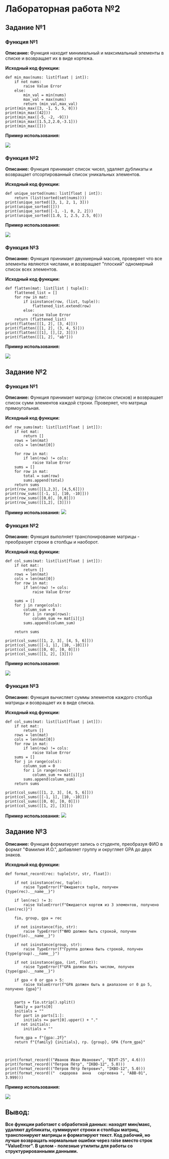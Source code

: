 # Лабораторная работа №2

## Задание №1 

### Функция №1

**Описание:** Функция находит минимальный и максимальный элементы в списке и возвращает их в виде кортежа.

**Исходный код функции:**
```
def min_max(nums: list[float | int]):
    if not nums:
        raise Value Error 
    else:
        min_val = min(nums)
        max_val = max(nums)
        return (min_val,max_val)
print(min_max([3, -1, 5, 5, 0]))
print(min_max([42]))
print(min_max([-5, -2, -9]))
print(min_max([1.5,2,2.0,-3.1]))
print(min_max([]))
```
**Пример использования:**

![](misc/img/lab02/def_01_img.png)
### Функция №2

**Описание:** Функция принимает список чисел, удаляет дубликаты и возвращает отсортированный список уникальных элементов.

**Исходный код функции:**
```
def unique_sorted(nums: list[float | int]):
    return (list(sorted(set(nums))))
print(unique_sorted([3, 1, 2, 1, 3]))
print(unique_sorted([]))
print(unique_sorted([-1, -1, 0, 2, 2]))
print(unique_sorted([1.0, 1, 2.5, 2.5, 0]))
```
**Пример использования:**

![](misc/img/lab02/def_02_img.png)
### Функция №3

**Описание:** Функция принимает двухмерный массив, проверяет что все элементы являются числами, и возвращает "плоский" одномерный список всех элементов.

**Исходный код функции:**
```
def flatten(mat: list[list | tuple]):
    flattened_list = []
    for row in mat:
        if isinstance(row, (list, tuple)):
            flattened_list.extend(row)
        else:
            raise Value Error 
    return (flattened_list)
print(flatten([[1, 2], [3, 4]]))
print(flatten([[1, 2], (3, 4, 5)]))
print(flatten([[1], [],[2, 3]]))
print(flatten([[1, 2], "ab"]))
```
**Пример использования:**

![](misc/img/lab02/def_03_img.png)

## Задание №2 

### Функция №1

**Описание:** Функция принимает матрицу (список списков) и возвращает список сумм элементов каждой строки. Проверяет, что матрица прямоугольная.

**Исходный код функции:**
```
def row_sums(mat: list[list[float | int]]):
    if not mat:
        return []    
    rows = len(mat)
    cols = len(mat[0])

    for row in mat:
        if len(row) != cols:
            raise Value Error         
    sums = []
    for row in mat:          
        total = sum(row)      
        sums.append(total)    
    return sums
print(row_sums([[1,2,3], [4,5,6]]))
print(row_sums([[-1, 1], [10, -10]]))
print(row_sums([[0,0], [0,0]]))
print(row_sums([[1,2], [3]]))
```

**Пример использования:**
![](misc/img/lab02/def_04_img.png)

### Функция №2

**Описание:** Функция выполняет транспонирование матрицы - преобразует строки в столбцы и наоборот.

**Исходный код функции:**
```
def col_sums(mat: list[list[float | int]]):
    if not mat:
        return []
    rows = len(mat)
    cols = len(mat[0])
    for row in mat:
        if len(row) != cols:
            raise Value Error 
    
    sums = []
    for j in range(cols):
        column_sum = 0
        for i in range(rows):
            column_sum += mat[i][j]
        sums.append(column_sum)
    
    return sums

print(col_sums([[1, 2, 3], [4, 5, 6]]))  
print(col_sums([[-1, 1], [10, -10]]))    
print(col_sums([[0, 0], [0, 0]]))        
print(col_sums([[1, 2], [3]])) 
```
**Пример использования:**

![](misc/img/lab02/def_05_img.png)

### Функция №3

**Описание:** Функция вычисляет суммы элементов каждого столбца матрицы и возвращает их в виде списка.

**Исходный код функции:**
```
def col_sums(mat: list[list[float | int]]):
    if not mat:
        return []
    rows = len(mat)
    cols = len(mat[0])
    for row in mat:
        if len(row) != cols:
            raise Value Error     
    sums = []
    for j in range(cols):
        column_sum = 0
        for i in range(rows):
            column_sum += mat[i][j]
        sums.append(column_sum)    
    return sums

print(col_sums([[1, 2, 3], [4, 5, 6]]))  
print(col_sums([[-1, 1], [10, -10]]))    
print(col_sums([[0, 0], [0, 0]]))        
print(col_sums([[1, 2], [3]]))  
```
**Пример использования:**
![](misc/img/lab02/def_06_img.png)

## Задание №3

**Описание:** Функция форматирует запись о студенте, преобразуя ФИО в формат "Фамилия И.О.", добавляет группу и округляет GPA до двух знаков.

**Исходный код функции:**
```
def format_record(rec: tuple[str, str, float]):
    
    if not isinstance(rec, tuple):
        raise TypeError(f"Ожидается tuple, получен {type(rec).__name__}")
    
    if len(rec) != 3:
        raise ValueError(f"Ожидается кортеж из 3 элементов, получено {len(rec)}")
        
    fio, group, gpa = rec
    
    if not isinstance(fio, str):
        raise TypeError(f"ФИО должен быть строкой, получен {type(fio).__name__}")
    
    if not isinstance(group, str):
        raise TypeError(f"Группа должна быть строкой, получен {type(group).__name__}")
    
    if not isinstance(gpa, (int, float)):
        raise TypeError(f"GPA должен быть числом, получен {type(gpa).__name__}")
    
    if gpa < 0 or gpa > 5:
        raise ValueError(f"GPA должен быть в диапазоне от 0 до 5, получено {gpa}")
    
    
    parts = fio.strip().split()
    family = parts[0]
    initials = ""
    for part in parts[1:]:
        initials += part[0].upper() + "."
    if not initials:
        initials = ""
    
    form_gpa = f"{gpa:.2f}"
    return f"{family} {initials}, гр. {group}, GPA {form_gpa}"



print(format_record(("Иванов Иван Иванович", "BIVT-25", 4.6)))
print(format_record(("Петров Пётр", "IKBO-12", 5.0)))
print(format_record(("Петров Пётр Петрович", "IKBO-12", 5.0)))
print(format_record(("  сидорова  анна   сергеевна ", "ABB-01", 3.999)))
```

**Пример использования:**

![](misc/img/lab02/def_07_img.png)

## Вывод:
**Все функции работают с обработкой данных: находят мин/макс, удаляют дубликаты, суммируют строки и столбцы матриц, транспонируют матрицы и форматируют текст. Код рабочий, но лучше возвращать нормальные ошибки через raise вместо строк "ValueError". В целом - полезные утилиты для работы со структурированными данными.**


